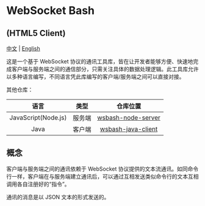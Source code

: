 # WebSocket Bash

## (HTML5 Client)

[中文](README.md) | [English](README_eng.md)

这是一个基于 WebSocket 协议的通讯工具库，皆在让开发者能够方便、快速地完成客户端与服务端之间的通信部分，只需关注具体的数据处理逻辑。此工具库允许以多种语言编写，不同语言凭此库编写的客户端/服务端之间可以直接对接。

其他仓库：

| 语言 | 类型 | 仓库位置 |
| :-: | :-: | :-: |
| JavaScript(Node.js) | 服务端 | [wsbash-node-server](https://github.com/mcbbs-developer/wsbash-node-server) |
| Java | 客户端 | [wsbash-java-client](https://github.com/mcbbs-developer/wsbash-java-client) |

## 概念

客户端与服务端之间的通讯依赖于 WebSocket 协议提供的文本流通讯。如同命令行一样，客户端在与服务端建立通讯后，可以通过互相发送类似命令行的文本互相调用各自注册好的“指令”。

通讯的消息是以 JSON 文本的形式发送的。
